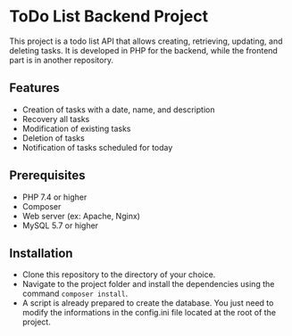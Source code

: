 # ToDo List Backend Project
This project is a todo list API that allows creating, retrieving, updating, and deleting tasks.
It is developed in PHP for the backend, while the frontend part is in another repository.

## Features
- Creation of tasks with a date, name, and description
- Recovery all tasks
- Modification of existing tasks
- Deletion of tasks
- Notification of tasks scheduled for today

## Prerequisites
- PHP 7.4 or higher
- Composer
- Web server (ex: Apache, Nginx)
- MySQL 5.7 or higher

## Installation
- Clone this repository to the directory of your choice.
- Navigate to the project folder and install the dependencies using the command `composer install`.
- A script is already prepared to create the database. You just need to modify the informations in the config.ini file located at the root of the project.